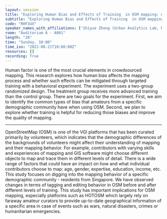 ```yaml
---
layout: session
title: "Exploring Human Bias and Effects of Training  in OSM mapping: A Behavioral Experiment in Singapore"
subtitle: "Exploring Human Bias and Effects of Training  in OSM mapping: A Behavioral Experiment in Singapore"
code: "RHF3UX"
speaker_names_with_affiliations: ['Shiyue Zhong (Urban Analytics Lab, National University of Singapore)']
room: "Auditorium A - A001"
length: "20"
time: "Sunday, 10:00"
time_iso: "2022-08-21T10:00:00Z"
resources: []
recording: True
---
```


Human factor is one of the most crucial elements in crowdsourced mapping. This research explores how human bias affects the mapping process and whether such effects can be mitigated through targeted training with a behavioral experiment. The experiment uses a two-group randomized design. The treatment group receives more advanced training than the control group. There are two goals for the experiment. First, we aim to identify the common types of bias that amateurs from a specific demographic community have when using OSM. Second, we plan to explore whether training is helpful for reducing those biases and improve the quality of mapping.

<hr>

OpenStreetMap (OSM) is one of the VGI platforms that has been curated primarily by volunteers, which indicates that the demographic differences of the backgrounds of volunteers might affect their understanding of mapping and their mapping behavior. 
For example, contributors with varying skills and experiences of mapping and GIS software might choose different objects to map and trace them in different levels of detail. There is a wide range of factors that could have an impact on how and what individual contributors choose to map: age, gender, expertise, education, income, etc. This study focuses on digging into the mapping behavior of a specific demographic community - residents from Singapore. We have observed changes in terms of tagging and editing behavior in OSM before and after different levels of training. This study has important implications for OSM mapping, especially platforms such as HOTOSM  which largely rely on faraway amateur curators to provide up-to-date geographical information of a specific area in case of events such as wars, natural disasters, crimes or humanitarian emergencies.

